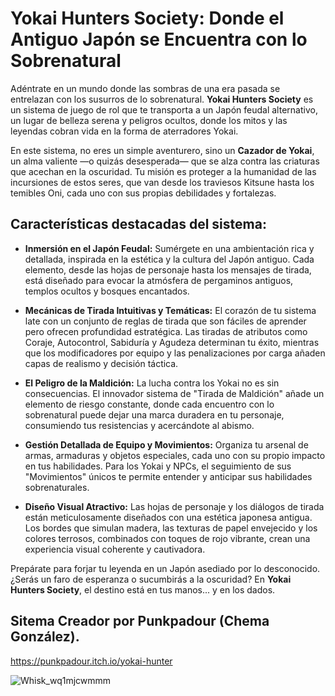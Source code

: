 # Yokai Hunters Society: Donde el Antiguo Japón se Encuentra con lo Sobrenatural

Adéntrate en un mundo donde las sombras de una era pasada se entrelazan con los susurros de lo sobrenatural. **Yokai Hunters Society** es un sistema de juego de rol que te transporta a un Japón feudal alternativo, un lugar de belleza serena y peligros ocultos, donde los mitos y las leyendas cobran vida en la forma de aterradores Yokai.

En este sistema, no eres un simple aventurero, sino un **Cazador de Yokai**, un alma valiente —o quizás desesperada— que se alza contra las criaturas que acechan en la oscuridad. Tu misión es proteger a la humanidad de las incursiones de estos seres, que van desde los traviesos Kitsune hasta los temibles Oni, cada uno con sus propias debilidades y fortalezas.

## Características destacadas del sistema:

* **Inmersión en el Japón Feudal:** Sumérgete en una ambientación rica y detallada, inspirada en la estética y la cultura del Japón antiguo. Cada elemento, desde las hojas de personaje hasta los mensajes de tirada, está diseñado para evocar la atmósfera de pergaminos antiguos, templos ocultos y bosques encantados.

* **Mecánicas de Tirada Intuitivas y Temáticas:** El corazón de tu sistema late con un conjunto de reglas de tirada que son fáciles de aprender pero ofrecen profundidad estratégica. Las tiradas de atributos como Coraje, Autocontrol, Sabiduría y Agudeza determinan tu éxito, mientras que los modificadores por equipo y las penalizaciones por carga añaden capas de realismo y decisión táctica.

* **El Peligro de la Maldición:** La lucha contra los Yokai no es sin consecuencias. El innovador sistema de "Tirada de Maldición" añade un elemento de riesgo constante, donde cada encuentro con lo sobrenatural puede dejar una marca duradera en tu personaje, consumiendo tus resistencias y acercándote al abismo.

* **Gestión Detallada de Equipo y Movimientos:** Organiza tu arsenal de armas, armaduras y objetos especiales, cada uno con su propio impacto en tus habilidades. Para los Yokai y NPCs, el seguimiento de sus "Movimientos" únicos te permite entender y anticipar sus habilidades sobrenaturales.

* **Diseño Visual Atractivo:** Las hojas de personaje y los diálogos de tirada están meticulosamente diseñados con una estética japonesa antigua. Los bordes que simulan madera, las texturas de papel envejecido y los colores terrosos, combinados con toques de rojo vibrante, crean una experiencia visual coherente y cautivadora.

Prepárate para forjar tu leyenda en un Japón asediado por lo desconocido. ¿Serás un faro de esperanza o sucumbirás a la oscuridad? En **Yokai Hunters Society**, el destino está en tus manos... y en los dados.

## Sitema Creador por Punkpadour (Chema González).
https://punkpadour.itch.io/yokai-hunter

![Whisk_wq1mjcwmmm](https://github.com/user-attachments/assets/532ff689-ffe4-4d51-91f9-9af21cf50a44)
